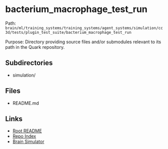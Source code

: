 # bacterium_macrophage_test_run

Path: `brain/ml/training_systems/training_systems/agent_systems/simulation/cc3d/tests/plugin_test_suite/bacterium_macrophage_test_run`

Purpose: Directory providing source files and/or submodules relevant to its path in the Quark repository.

## Subdirectories
- simulation/

## Files
- README.md

## Links
- [Root README](../../../../../../../../../README.md)
- [Repo Index](../../../../../../../../../repo_index.json)
- [Brain Simulator](../../../../../../../../../brain/architecture/brain_simulator.py)
